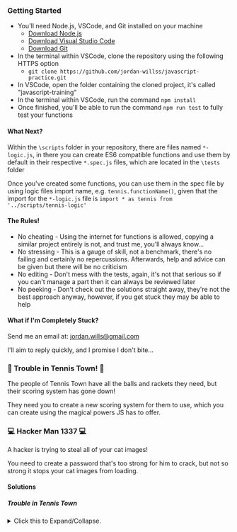 ### Getting Started

- You'll need Node.js, VSCode, and Git installed on your machine
  - [Download Node.js](https://nodejs.org/en/)
  - [Download Visual Studio Code](https://code.visualstudio.com/download)
  - [Download Git](https://git-scm.com/downloads)
- In the terminal within VSCode, clone the repository using the following HTTPS option
  - `git clone https://github.com/jordan-willss/javascript-practice.git`
- In VSCode, open the folder containing the cloned project, it's called "javascript-training"
- In the terminal within VSCode, run the command `npm install`
- Once finished, you'll be able to run the command `npm run test` to fully test your functions

#### What Next?

Within the `\scripts` folder in your repository, there are files named `*-logic.js`, in there you can create ES6 compatible functions and use them by default in their respective `*.spec.js` files, which are located in the `\tests` folder

Once you've created some functions, you can use them in the spec file by using logic files import name, e.g. `tennis.functionName()`, given that the import for the `*-logic.js` file is `import * as tennis from '../scripts/tennis-logic'`

#### The Rules!

- No cheating - Using the internet for functions is allowed, copying a similar project entirely is not, and trust me, you'll always know...
- No stressing - This is a gauge of skill, not a benchmark, there's no failing and certainly no repercussions. Afterwards, help and advice can be given but there will be no criticism
- No editing - Don't mess with the tests, again, it's not that serious so if you can't manage a part then it can always be reviewed later
- No peeking - Don't check out the solutions straight away, they're not the best approach anyway, however, if you get stuck they may be able to help

#### What if I'm Completely Stuck?

Send me an email at: jordan.wills@gmail.com

I'll aim to reply quickly, and I promise I don't bite...

### :tennis: Trouble in Tennis Town! :tennis:

The people of Tennis Town have all the balls and rackets they need, but their scoring system has gone down!

They need you to create a new scoring system for them to use, which you can create using the magical powers JS has to offer.

### :computer: Hacker Man 1337 :computer:

A hacker is trying to steal all of your cat images!

You need to create a password that's too strong for him to crack, but not so strong it stops your cat images from loading.

#### Solutions

##### Trouble in Tennis Town

<details>
<summary>Click this to Expand/Collapse.</summary>

```
// This array we will use to keep track of our players scores
let scoreArray = new Array();

// This string will keep track of our scoreboard, imagine it like a 'jumbotron', so it needs to look pretty
let scoreString = '';

// These values correspond to the values that are shown on the imaginary 'jumbotron'
const scoreValues = ['0', '15', '30', '40', 'Deuce', 'Adv. P', 'P Wins!']

// This initializes the game, giving us our starting values and creating our 'jumbotron'
export function startGame() {
    // Setting default score values
    scoreArray = [0, 0];

    // We're going to return what the 'jumbotron' should be displaying given the players scores are 0 and 0
    return scoreString = '[ ' + scoreArray[0] + ' - ' + scoreArray[1] + ' ]';
}

export function scorePoints(index) {
    // Increment the respective players score by a point
    scoreArray[index] += 1;

    // We're going to assign our players scores to a value that can be displayed on the 'jumbotron'
    let playerOneScore = scoreValues[scoreArray[0]];
    let playerTwoScore = scoreValues[scoreArray[1]];


    if (scoreArray[0] === 5 || scoreArray[1] === 5) {
        // Because our final value is 'P Wins!', we need to insert the players number INSIDE of the value
        // We first SLICE our string, to extract the 'P', then we add the number, then we SLICE the ' Wins!', all into an array
        // Once we have that array, we JOIN the array, which gives us a string
        // Inside of the JOIN function, we've added "", e.g. .join(""), this is our separator, which just means an empty string, or no separator
        // The separator is any string, so if it was "_", then each value would be separated by an underscore, e.g. 'P_2_ Wins!'
        const p1 = [scoreValues[6].slice(0, 1), '1', scoreValues[6].slice(1)].join("");
        const p2 = [scoreValues[6].slice(0, 1), '2', scoreValues[6].slice(1)].join("");
        
        // If P1's score is greater than P2's, return p1 (above), if it isn't return p2 (above)
        if (scoreArray[0] > scoreArray[1]) {
            return '[ ' + p1 + ' ]';
        } else {
            return '[ ' + p2 + ' ]';
        }
    } 
    
    // Because both players can't have Advantage, when they both equal 4, we reset them back to 3 and 3 (Deuce)
    else if (scoreArray[0] === 4 && scoreArray[1] === 4) {
        decreasePoints(0);
        decreasePoints(1);
        return '[ ' + scoreValues[4] + ' ]'
    }  
    
    // If P2 has a score of 4, and P1 has a lower score, we need to give that player the Advantage
    else if (scoreArray[0] === 3 && scoreArray[1] === 4) {
        return '[ ' + scoreValues[5] + '2 ]'
    } 
    
    // If P1 has a score of 4, and P2 has a lower score, we need to give that player the Advantage
    else if (scoreArray[0] === 4 && scoreArray[1] === 3) {
        return '[ ' + scoreValues[5] + '1 ]'
    } 
    
    // If both players have a score of 3, we need to diplay Deuce on the 'jumbotron'
    else if (scoreArray[0] === 3 && scoreArray[1] === 3) {
        return '[ ' + scoreValues[4] + ' ]'
    } 
    
    // For any case that isn't mentioned above, we should just show the players' scores
    else {
        return scoreString = '[ ' + playerOneScore + ' - ' + playerTwoScore + ' ]';
    }
}

// Because of the Advantage back to Deuce case, we need to be able to decrease the players' scores
function decreasePoints(index) {
    scoreArray[index] -= 1;
}
```
</details>
